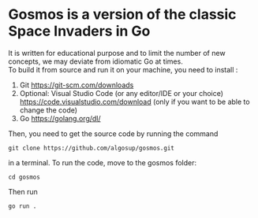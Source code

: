 # Gosmos is a version of the classic Space Invaders in Go 
It is written for educational purpose and to limit the number of new concepts, we may deviate from idiomatic Go at times.
<br/>To build it from source and run it on your machine, you need to install :
1) Git https://git-scm.com/downloads
2) Optional: Visual Studio Code (or any editor/IDE or your choice) https://code.visualstudio.com/download (only if you want to be able to change the code)
3) Go https://golang.org/dl/

Then, you need to get the source code by running the command 
<pre><code>git clone https://github.com/algosup/gosmos.git </code></pre>
in a terminal.
To run the code, move to the gosmos folder:
<pre><code>cd gosmos</code></pre>
Then run
<pre><code>go run .</code></pre>